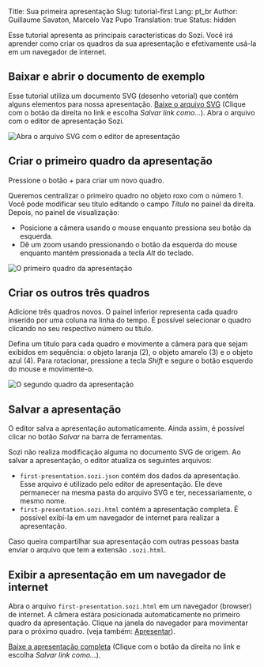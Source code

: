 Title: Sua primeira apresentação
Slug: tutorial-first
Lang: pt_br
Author: Guillaume Savaton, Marcelo Vaz Pupo
Translation: true
Status: hidden

Esse tutorial apresenta as principais características do Sozi.
Você irá aprender como criar os quadros da sua apresentação e efetivamente usá-la em um navegador de internet.


Baixar e abrir o documento de exemplo
-------------------------------------

Esse tutorial utiliza um documento SVG (desenho vetorial) que contém alguns elementos para nossa apresentação.
[Baixe o arquivo SVG](https://github.com/senshu/Sozi/raw/master/samples/first-presentation.svg)
(Clique com o botão da direita no link e escolha *Salvar link como...*).
Abra o arquivo com o editor de apresentação Sozi.

![Abra o arquivo SVG com o editor de apresentação](|filename|/images/tutorial-first/first-presentation-screenshot-01.en.png)


Criar o primeiro quadro da apresentação
---------------------------------------

Pressione o botão *+* para criar um novo quadro.

Queremos centralizar o primeiro quadro no objeto roxo com o número 1.
Você pode modificar seu título editando o campo *Título* no painel da direita.
Depois, no painel de visualização:

* Posicione a câmera usando o mouse enquanto pressiona seu botão da esquerda.
* Dê um zoom usando pressionando o botão da esquerda do mouse enquanto mantém pressionada a tecla *Alt* do teclado.

![O primeiro quadro da apresentação](|filename|/images/tutorial-first/first-presentation-screenshot-02.en.png)


Criar os outros três quadros
----------------------------

Adicione três quadros novos.
O painel inferior representa cada quadro inserido por uma coluna na linha do tempo.
É possível selecionar o quadro clicando no seu respectivo número ou título.

Defina um título para cada quadro e movimente a câmera para que sejam exibidos em sequência:
o objeto laranja (2), o objeto amarelo (3) e o objeto azul (4).
Para rotacionar, pressione a tecla *Shift* e segure o botão esquerdo do mouse e movimente-o.


![O segundo quadro da apresentação](|filename|/images/tutorial-first/first-presentation-screenshot-03.en.png)


Salvar a apresentação
---------------------

O editor salva a apresentação automaticamente.
Ainda assim, é possível clicar no botão *Salvar* na barra de ferramentas.

Sozi não realiza modificação alguma no documento SVG de origem.
Ao salvar a apresentação, o editor atualiza os seguintes arquivos:

* `first-presentation.sozi.json` contém dos dados da apresentação. Esse arquivo é utilizado
  pelo editor de apresentação. Ele deve permanecer na mesma pasta do arquivo SVG e ter, necessariamente, o mesmo nome.
* `first-presentation.sozi.html` contém a apresentação completa. É possível exibí-la em um navegador de internet 
para realizar a apresentação.

Caso queira compartilhar sua apresentação com outras pessoas basta enviar o 
arquivo que tem a extensão `.sozi.html`.


Exibir a apresentação em um navegador de internet
-------------------------------------------------

Abra o arquivo `first-presentation.sozi.html` em um navegador (browser) de internet.
A câmera estára posicionada automaticamente no primeiro quadro da apresentação.
Clique na janela do navegador para movimentar para o próximo quadro.
(veja também: [Apresentar](|filename|play.md)).

[Baixe a apresentação completa](https://github.com/senshu/Sozi/raw/master/samples/first-presentation.sozi.html)
(Clique com o botão da direita no link e escolha *Salvar link como...*).
